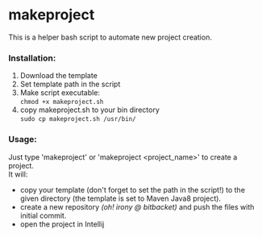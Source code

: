 # makeproject
This is a helper bash script to automate new project creation.

### Installation:
1. Download the template
2. Set template path in the script
3. Make script executable:<br/>
`chmod +x makeproject.sh`
4. copy makeproject.sh to your bin directory<br/>
`sudo cp makeproject.sh /usr/bin/`

### Usage:
Just type 'makeproject' or 'makeproject <project_name>' to create a project.<br/>
It will:<br/>
- copy your template (don't forget to set the path in the script!) to the given directory (the template is set to Maven Java8 project).<br/>
- create a new repository *(oh! irony @ bitbacket)* and push the files with initial commit.<br/>
- open the project in Intellij
